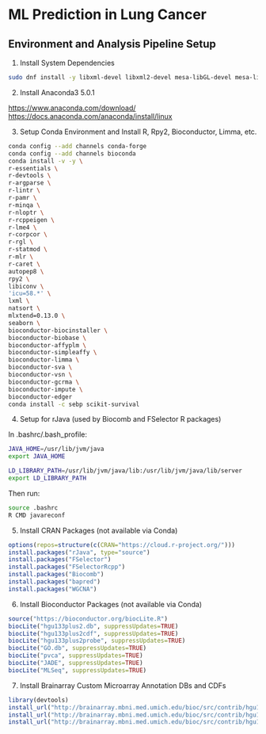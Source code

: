 # ML Prediction in Lung Cancer

## Environment and Analysis Pipeline Setup

1. Install System Dependencies

```bash
sudo dnf install -y libxml-devel libxml2-devel mesa-libGL-devel mesa-libGLU-devel gcc-gfortran
```

2. Install Anaconda3 5.0.1

https://www.anaconda.com/download/
https://docs.anaconda.com/anaconda/install/linux

3. Setup Conda Environment and Install R, Rpy2, Bioconductor, Limma, etc.

```bash
conda config --add channels conda-forge
conda config --add channels bioconda
conda install -v -y \
r-essentials \
r-devtools \
r-argparse \
r-lintr \
r-pamr \
r-minqa \
r-nloptr \
r-rcppeigen \
r-lme4 \
r-corpcor \
r-rgl \
r-statmod \
r-mlr \
r-caret \
autopep8 \
rpy2 \
libiconv \
'icu=58.*' \
lxml \
natsort \
mlxtend=0.13.0 \
seaborn \
bioconductor-biocinstaller \
bioconductor-biobase \
bioconductor-affyplm \
bioconductor-simpleaffy \
bioconductor-limma \
bioconductor-sva \
bioconductor-vsn \
bioconductor-gcrma \
bioconductor-impute \
bioconductor-edger
conda install -c sebp scikit-survival
```

4. Setup for rJava (used by Biocomb and FSelector R packages)

In .bashrc/.bash_profile:
```bash
JAVA_HOME=/usr/lib/jvm/java
export JAVA_HOME

LD_LIBRARY_PATH=/usr/lib/jvm/java/lib:/usr/lib/jvm/java/lib/server
export LD_LIBRARY_PATH
```
Then run:
```bash
source .bashrc
R CMD javareconf
```

5. Install CRAN Packages (not available via Conda)

```R
options(repos=structure(c(CRAN="https://cloud.r-project.org/")))
install.packages("rJava", type="source")
install.packages("FSelector")
install.packages("FSelectorRcpp")
install.packages("Biocomb")
install.packages("bapred")
install.packages("WGCNA")
```

6. Install Bioconductor Packages (not available via Conda)

```R
source("https://bioconductor.org/biocLite.R")
biocLite("hgu133plus2.db", suppressUpdates=TRUE)
biocLite("hgu133plus2cdf", suppressUpdates=TRUE)
biocLite("hgu133plus2probe", suppressUpdates=TRUE)
biocLite("GO.db", suppressUpdates=TRUE)
biocLite("pvca", suppressUpdates=TRUE)
biocLite("JADE", suppressUpdates=TRUE)
biocLite("MLSeq", suppressUpdates=TRUE)
```

7. Install Brainarray Custom Microarray Annotation DBs and CDFs

```R
library(devtools)
install_url("http://brainarray.mbni.med.umich.edu/bioc/src/contrib/hgu133plus2hsentrezg.db_22.0.0.tar.gz")
install_url("http://brainarray.mbni.med.umich.edu/bioc/src/contrib/hgu133plus2hsentrezgcdf_22.0.0.tar.gz")
install_url("http://brainarray.mbni.med.umich.edu/bioc/src/contrib/hgu133plus2hsentrezgprobe_22.0.0.tar.gz")
```
